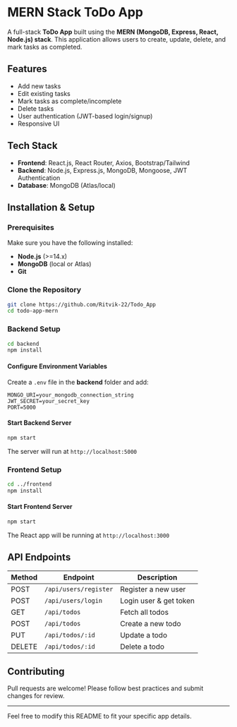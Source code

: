 # MERN Stack ToDo App

A full-stack **ToDo App** built using the **MERN (MongoDB, Express, React, Node.js) stack**. This application allows users to create, update, delete, and mark tasks as completed.

## Features
- Add new tasks
- Edit existing tasks
- Mark tasks as complete/incomplete
- Delete tasks
- User authentication (JWT-based login/signup)
- Responsive UI

## Tech Stack
- **Frontend**: React.js, React Router, Axios, Bootstrap/Tailwind
- **Backend**: Node.js, Express.js, MongoDB, Mongoose, JWT Authentication
- **Database**: MongoDB (Atlas/local)

## Installation & Setup

### Prerequisites
Make sure you have the following installed:
- **Node.js** (>=14.x)
- **MongoDB** (local or Atlas)
- **Git**

### Clone the Repository
```sh
git clone https://github.com/Ritvik-22/Todo_App
cd todo-app-mern
```

### Backend Setup
```sh
cd backend
npm install
```

#### Configure Environment Variables
Create a `.env` file in the **backend** folder and add:
```
MONGO_URI=your_mongodb_connection_string
JWT_SECRET=your_secret_key
PORT=5000
```

#### Start Backend Server
```sh
npm start
```
The server will run at `http://localhost:5000`

### Frontend Setup
```sh
cd ../frontend
npm install
```

#### Start Frontend Server
```sh
npm start
```
The React app will be running at `http://localhost:3000`

## API Endpoints
| Method | Endpoint | Description |
|--------|----------|-------------|
| POST   | `/api/users/register` | Register a new user |
| POST   | `/api/users/login` | Login user & get token |
| GET    | `/api/todos` | Fetch all todos |
| POST   | `/api/todos` | Create a new todo |
| PUT    | `/api/todos/:id` | Update a todo |
| DELETE | `/api/todos/:id` | Delete a todo |


## Contributing
Pull requests are welcome! Please follow best practices and submit changes for review.

---
Feel free to modify this README to fit your specific app details.

